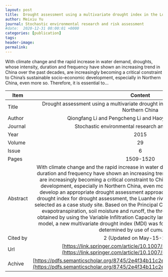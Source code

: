 ```yaml
---
layout: post
title:  Drought assessment using a multivariate drought index in the Luanhe River basin of Northern China
author: Meixiu Yu
journal: Stochastic environmental research and risk assessment
#date:  2020-12-31 00:00:01 +0000
categories: [publication]
tags: 
header-image: 
permalink: 
---
```

With climate change and the rapid increase in water demand, droughts, whose intensity, duration and frequency have shown an increasing trend in China over the past decades, are increasingly becoming a critical constraint to China’s sustainable socio-economic development, especially in Northern China, even more so. Therefore, it is essential to...
<!--the above is the excerpt-->
<!--more-->
<!--the following is the text-->


| Item           | Content    |
| ---------------|:-----------:|
| Title          | Drought assessment using a multivariate drought index in the Luanhe River basin of Northern China     |
| Author         | Qiongfang Li and Pengcheng Li and Haoyang Li and Meixiu Yu    |
| Journal        | Stochastic environmental research and risk assessment   |
| Year           | 2015      |
| Volume         | 29	   |
| Issue          | 6	   |
| Pages          | 1509-1520	   |
| Abstract       | With climate change and the rapid increase in water demand, droughts, whose intensity, duration and frequency have shown an increasing trend in China over the past decades, are increasingly becoming a critical constraint to China’s sustainable socio-economic development, especially in Northern China, even more so. Therefore, it is essential to develop an appropriate drought assessment approach in China. To propose a suitable drought index for drought assessment, the Luanhe river basin in the northern China was selected as a case study site. Based on the Principal Component Analysis of precipitation, evapotranspiration, soil moisture and runoff, the three latter variables of which were obtained by using the Variable Infiltration Capacity land surface macro-scale hydrology model, a new multivariate drought index (MDI) was formulated, and its thresholds were determined by use of cumulative …	 |
| Cited by			 | 2 (Updated on May-15-2020)   |
| Url  					 | [https://link.springer.com/article/10.1007/s00477-014-0982-4](https://link.springer.com/article/10.1007/s00477-014-0982-4)		   |
| Achive 	       | [https://pdfs.semanticscholar.org/8745/2e4f34b11c2ef34a7fe0f6dd070735168651.pdf](https://pdfs.semanticscholar.org/8745/2e4f34b11c2ef34a7fe0f6dd070735168651.pdf)		 |

